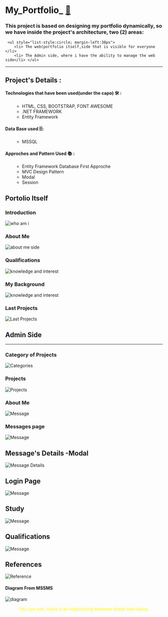 ﻿<html>
<head>
    <link rel="stylesheet" href="https://cdnjs.cloudflare.com/ajax/libs/font-awesome/5.15.4/css/all.min.css">
</head>
<body>

# My_Portfolio_ [🚀](https://img.shields.io/badge/Status-Active-brightgreen?style=flat-square)

### This project is based on designing my portfolio dynamically, so we have inside the project's architecture, two (2) areas:
	 <ul style="list-style:circle; margin-left:30px"> 
		<li> The web(portfolio itself,side that is visible for everyone </li>
		<li> The Admin side, where i have the ability to manage the web side</li> </ul>

<hr />

## Project's Details :

#### Technologies that have been used(under the capo) 🛠 :

   <ul style="list-style:circle; margin-left:30px"> 
		<li> HTML, CSS, BOOTSTRAP, FONT AWESOME </li>
		<li> .NET FRAMEWORK</li>
		<li> Entity Framework</li>
   </ul>

#### Data Base used 🗄️: 

<ul style="list-style:circle; margin-left:30px">
	<li>MSSQL</li>
</ul>

####  Approches and Pattern Used 📚 :

<ul style="list-style:circle; margin-left:30px">
	<li> Entity Framework Database First Approche </li>
	<li> MVC Design Pattern  </li>
	<li> Modal </li>
	<li> Session </li>
</ul>


## Portolio Itself

### Introduction 

<img src="ScreenShoots/siteIntro.PNG" alt="who am i"/>

### About Me 

<img src="ScreenShoots/hakkimda.PNG" alt="about me side"/>

### Qualifications

<img src="ScreenShoots/siteuzman.PNG" alt="knowledge and interest"/>

### My Background

<img src="ScreenShoots/expertiseEdu.PNG" alt="knowledge and interest"/>

### Last Projects

<img src="ScreenShoots/projects.PNG" alt="Last Projects"/>

## Admin Side
<hr />

### Category of Projects

<img src="ScreenShoots/categories.PNG" alt="Categories" />

###  Projects

<img src="ScreenShoots/project.PNG" alt="Projects" />

### About Me

<img src="ScreenShoots/hakkimmda.PNG" alt="Message"/>

### Messages page

<img src="ScreenShoots/messagePage.PNG" alt="Message"/>


## Message's Details -Modal

<img src="ScreenShoots/messageDetails.PNG" alt="Message Details"/>

## Login Page

<img src="ScreenShoots/loginPage.PNG" alt="Message"/>

## Study

<img src="ScreenShoots/etude.PNG" alt="Message"/>


## Qualifications

<img src="ScreenShoots/uzman.PNG" alt="Message"/>

## References

<img src="ScreenShoots/referance.PNG" alt="Reference"/>


 #### Diagram From MSSMS 

 <img src="ScreenShoots/diagram.PNG" alt="diagram "/>

 <p style="color:yellow; text-align:center">You can see, there is an relationship between these two tables. </p>
</body>

<html>
